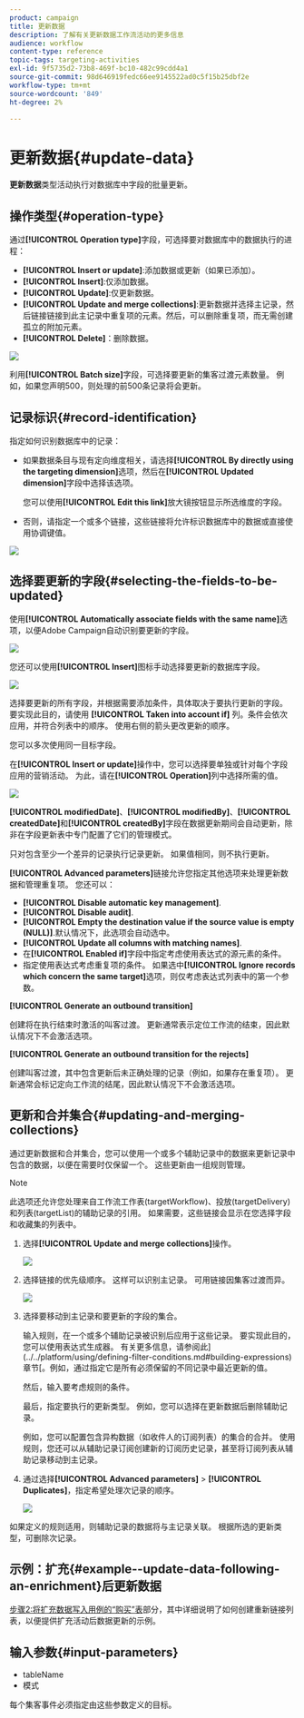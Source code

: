 ```yaml
---
product: campaign
title: 更新数据
description: 了解有关更新数据工作流活动的更多信息
audience: workflow
content-type: reference
topic-tags: targeting-activities
exl-id: 9f5735d2-73b8-469f-bc10-482c99cdd4a1
source-git-commit: 98d646919fedc66ee9145522ad0c5f15b25dbf2e
workflow-type: tm+mt
source-wordcount: '849'
ht-degree: 2%

---
```


# 更新数据{#update-data}

**更新数据**&#x200B;类型活动执行对数据库中字段的批量更新。

## 操作类型{#operation-type}

通过&#x200B;**[!UICONTROL Operation type]**&#x200B;字段，可选择要对数据库中的数据执行的进程：

* **[!UICONTROL Insert or update]**:添加数据或更新（如果已添加）。
* **[!UICONTROL Insert]**:仅添加数据。
* **[!UICONTROL Update]**:仅更新数据。
* **[!UICONTROL Update and merge collections]**:更新数据并选择主记录，然后链接链接到此主记录中重复项的元素。然后，可以删除重复项，而无需创建孤立的附加元素。
* **[!UICONTROL Delete]**：删除数据。

![](assets/s_advuser_update_data_1.png)

利用&#x200B;**[!UICONTROL Batch size]**&#x200B;字段，可选择要更新的集客过渡元素数量。 例如，如果您声明500，则处理的前500条记录将会更新。

## 记录标识{#record-identification}

指定如何识别数据库中的记录：

* 如果数据条目与现有定向维度相关，请选择&#x200B;**[!UICONTROL By directly using the targeting dimension]**&#x200B;选项，然后在&#x200B;**[!UICONTROL Updated dimension]**&#x200B;字段中选择该选项。

   您可以使用&#x200B;**[!UICONTROL Edit this link]**&#x200B;放大镜按钮显示所选维度的字段。

* 否则，请指定一个或多个链接，这些链接将允许标识数据库中的数据或直接使用协调键值。

![](assets/s_advuser_update_data_2.png)

## 选择要更新的字段{#selecting-the-fields-to-be-updated}

使用&#x200B;**[!UICONTROL Automatically associate fields with the same name]**&#x200B;选项，以便Adobe Campaign自动识别要更新的字段。

![](assets/s_advuser_update_data_3b.png)

您还可以使用&#x200B;**[!UICONTROL Insert]**&#x200B;图标手动选择要更新的数据库字段。

![](assets/s_advuser_update_data_3.png)

选择要更新的所有字段，并根据需要添加条件，具体取决于要执行更新的字段。 要实现此目的，请使用 **[!UICONTROL Taken into account if]** 列。条件会依次应用，并符合列表中的顺序。 使用右侧的箭头更改更新的顺序。

您可以多次使用同一目标字段。

在&#x200B;**[!UICONTROL Insert or update]**&#x200B;操作中，您可以选择要单独或针对每个字段应用的营销活动。 为此，请在&#x200B;**[!UICONTROL Operation]**&#x200B;列中选择所需的值。

![](assets/s_advuser_update_data_5.png)

**[!UICONTROL modifiedDate]**、**[!UICONTROL modifiedBy]**、**[!UICONTROL createdDate]**&#x200B;和&#x200B;**[!UICONTROL createdBy]**&#x200B;字段在数据更新期间会自动更新，除非在字段更新表中专门配置了它们的管理模式。

只对包含至少一个差异的记录执行记录更新。 如果值相同，则不执行更新。

**[!UICONTROL Advanced parameters]**&#x200B;链接允许您指定其他选项来处理更新数据和管理重复项。 您还可以：

* **[!UICONTROL Disable automatic key management]**.
* **[!UICONTROL Disable audit]**.
* **[!UICONTROL Empty the destination value if the source value is empty (NULL)]**.默认情况下，此选项会自动选中。
* **[!UICONTROL Update all columns with matching names]**.
* 在&#x200B;**[!UICONTROL Enabled if]**&#x200B;字段中指定考虑使用表达式的源元素的条件。
* 指定使用表达式考虑重复项的条件。 如果选中&#x200B;**[!UICONTROL Ignore records which concern the same target]**&#x200B;选项，则仅考虑表达式列表中的第一个参数。

**[!UICONTROL Generate an outbound transition]**

创建将在执行结束时激活的叫客过渡。 更新通常表示定位工作流的结束，因此默认情况下不会激活选项。

**[!UICONTROL Generate an outbound transition for the rejects]**

创建叫客过渡，其中包含更新后未正确处理的记录（例如，如果存在重复项）。 更新通常会标记定向工作流的结尾，因此默认情况下不会激活选项。

## 更新和合并集合{#updating-and-merging-collections}

通过更新数据和合并集合，您可以使用一个或多个辅助记录中的数据来更新记录中包含的数据，以便在需要时仅保留一个。 这些更新由一组规则管理。

>[!NOTE]
>
>此选项还允许您处理来自工作流工作表(targetWorkflow)、投放(targetDelivery)和列表(targetList)的辅助记录的引用。 如果需要，这些链接会显示在您选择字段和收藏集的列表中。

1. 选择&#x200B;**[!UICONTROL Update and merge collections]**&#x200B;操作。

   ![](assets/update_and_merge_collections1.png)

1. 选择链接的优先级顺序。 这样可以识别主记录。 可用链接因集客过渡而异。

   ![](assets/update_and_merge_collections2.png)

1. 选择要移动到主记录和要更新的字段的集合。

   输入规则，在一个或多个辅助记录被识别后应用于这些记录。 要实现此目的，您可以使用表达式生成器。 有关更多信息，请参阅此](../../platform/using/defining-filter-conditions.md#building-expressions)章节[。例如，通过指定它是所有必须保留的不同记录中最近更新的值。

   然后，输入要考虑规则的条件。

   最后，指定要执行的更新类型。 例如，您可以选择在更新数据后删除辅助记录。

   例如，您可以配置包含异构数据（如收件人的订阅列表）的集合的合并。 使用规则，您还可以从辅助记录订阅创建新的订阅历史记录，甚至将订阅列表从辅助记录移动到主记录。

1. 通过选择&#x200B;**[!UICONTROL Advanced parameters]** > **[!UICONTROL Duplicates]**，指定希望处理次记录的顺序。

   ![](assets/update_and_merge_collections3.png)

如果定义的规则适用，则辅助记录的数据将与主记录关联。 根据所选的更新类型，可删除次记录。

## 示例：扩充{#example--update-data-following-an-enrichment}后更新数据

[步骤2:将扩充数据写入用例的“购买”表](../../workflow/using/creating-a-summary-list.md#step-2--writing-enriched-data-to-the--purchases--table)部分，其中详细说明了如何创建重新链接列表，以便提供扩充活动后数据更新的示例。

## 输入参数{#input-parameters}

* tableName
* 模式

每个集客事件必须指定由这些参数定义的目标。
